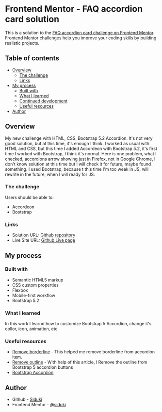 # Frontend Mentor - FAQ accordion card solution

This is a solution to the [FAQ accordion card challenge on Frontend Mentor](https://www.frontendmentor.io/challenges/faq-accordion-card-XlyjD0Oam). Frontend Mentor challenges help you improve your coding skills by building realistic projects. 

## Table of contents

- [Overview](#overview)
  - [The challenge](#the-challenge)
  - [Links](#links)
- [My process](#my-process)
  - [Built with](#built-with)
  - [What I learned](#what-i-learned)
  - [Continued development](#continued-development)
  - [Useful resources](#useful-resources)
- [Author](#author)

## Overview

My new challenge with HTML, CSS, Bootstrap 5.2 Accordion. It's not very good solution, but at this time, it's enough I think. I worked as usual with HTML and CSS, but this time I added Accordeon with Bootstrap 5.2, it's first time I worked with Bootstrap, I think it's normal. Here is one problem, what I checked, accordions arrow showing just in Firefox, not in Google Chrome, I don't know solution at this time but I will check it for future, maybe found something. I used Bootstrap, because t this time I'm too weak in JS, will rewrite in the future, when I will ready for JS.

### The challenge

Users should be able to:

- Accordeon
- Bootstrap

### Links

- Solution URL: [Github repository](https://github.com/siduki/faq-accordion-card-main)
- Live Site URL: [Github Live page](https://siduki.github.io/faq-accordion-card-main/)

## My process

### Built with

- Semantic HTML5 markup
- CSS custom properties
- Flexbox
- Mobile-first workflow
- Bootstrap 5.2

### What I learned

In this work I learnd how to customize Bootstrap 5 Accordion, change it's collor, icon, animation, etc

### Useful resources

- [Remove borderline](https://mdbootstrap.com/support/standard/remove-bottom-borderline-of-flush-accordion-after-element-opening/) - This helped me remove borderline from accordion item.
- [Remove outline](https://stackoverflow.com/questions/66489725/remove-the-outline-from-bootstrap-5-accordion-buttons) - With help of this article, I Remove the outline from Bootstrap 5 accordion buttons
- [Bootstrap Accordion](https://getbootstrap.com/docs/5.2/components/accordion/)

## Author

- Github - [Siduki](https://github.com/siduki)
- Frontend Mentor - [@siduki](https://www.frontendmentor.io/profile/siduki)
